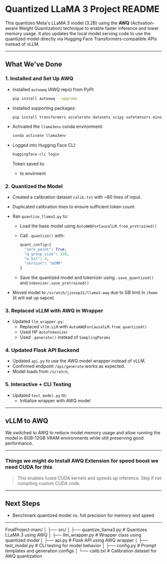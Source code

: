 
# Quantized LLaMA 3 Project README

This  quantizes Meta's LLaMA 3 model (3.2B) using the **AWQ** (Activation-aware Weight Quantization) technique to enable faster inference and lower memory usage. It also updates the local model serving code to use the quantized model directly via Hugging Face Transformers-compatible APIs instead of vLLM.

---

## What We've Done

### 1. Installed and Set Up AWQ

- Installed `autoawq` (AWQ repo) from PyPI:

  ```bash
  pip install autoawq --upgrade
  ```

- Installed supporting packages:

  ```bash
  pip install transformers accelerate datasets scipy safetensors einops sentencepiece bitsandbytes flask
  ```

- Activated the `llama3env` conda environment:

  ```bash
  conda activate llama3env
  ```

- Logged into Hugging Face CLI:

  ```bash
  huggingface-cli login
  ```

  Token saved to:
  - to envirment 


### 2. Quantized the Model

- Created a  calibration dataset `calib.txt` with ~80 lines of input.
- Duplicated calibration lines to ensure sufficient token count.
- Ran `quantize_llama3.py` to:
  - Load the base model using `AutoAWQForCausalLM.from_pretrained()`
  - Call `.quantize()` with:

    ```python
    quant_config={
      "zero_point": True,
      "q_group_size": 128,
      "w_bit": 4,
      "version": "GEMM"
    }
    ```
  - Save the quantized model and tokenizer using `.save_quantized()` and `tokenizer.save_pretrained()`

- Moved model to `/scratch/jjosep31/llama3-awq` due to GB limit in `/home` (it will eat up sapce)

### 3. Replaced vLLM with AWQ in Wrapper

- Updated `llm_wrapper.py`:
  - Replaced `vllm.LLM` with `AutoAWQForCausalLM.from_quantized()`
  - Used HF `AutoTokenizer`
  - Used `.generate()` instead of `SamplingParams`

### 4. Updated Flask API Backend

- Updated `api.py` to use the AWQ model wrapper instead of vLLM.
- Confirmed endpoint `/api/generate` works as expected.
- Model loads from `/scratch`, 

### 5. Interactive + CLI Testing

- Updated `test_model.py` to:
  - Initialize wrapper with AWQ model


---

## vLLM to AWQ

We switched to AWQ to reduce model memory usage and allow running the model in 8GB–12GB VRAM environments while still preserving good performance.

---


### Things we might do Install AWQ Extension for speed boost we need CUDA for this 

> This enables fused CUDA kernels and speeds up inference. Skip if not compiling custom CUDA code.

---

## Next Steps

- Benchmark quantized model vs. full precision for memory and speed

---


FinalProject-main/
│
├── src/
│   ├── quantize_llama3.py        # Quantizes LLaMA 3 using AWQ
│   ├── llm_wrapper.py            # Wrapper class using quantized model
│   ├── api.py                    # Flask API using AWQ wrapper
│   ├── test_model.py             # CLI testing for model behavior
│   ├── config.py                 # Prompt templates and generation configs
│   └── calib.txt                 # Calibration dataset for AWQ quantization

